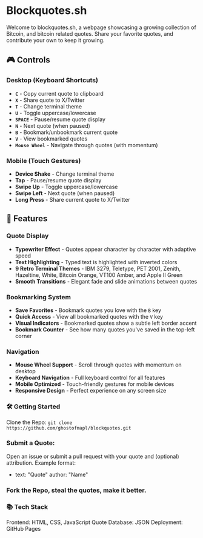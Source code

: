 # Blockquotes.sh

Welcome to blockquotes.sh, a webpage showcasing a growing collection of Bitcoin, and bitcoin related quotes. Share your favorite quotes, and contribute your own to keep it growing.

## 🎮 Controls

### Desktop (Keyboard Shortcuts)
- **`C`** - Copy current quote to clipboard
- **`X`** - Share quote to X/Twitter
- **`T`** - Change terminal theme
- **`U`** - Toggle uppercase/lowercase
- **`SPACE`** - Pause/resume quote display
- **`N`** - Next quote (when paused)
- **`B`** - Bookmark/unbookmark current quote
- **`V`** - View bookmarked quotes
- **`Mouse Wheel`** - Navigate through quotes (with momentum)

### Mobile (Touch Gestures)
- **Device Shake** - Change terminal theme
- **Tap** - Pause/resume quote display
- **Swipe Up** - Toggle uppercase/lowercase
- **Swipe Left** - Next quote (when paused)
- **Long Press** - Share current quote to X/Twitter

## 📖 Features

### Quote Display
- **Typewriter Effect** - Quotes appear character by character with adaptive speed
- **Text Highlighting** - Typed text is highlighted with inverted colors
- **9 Retro Terminal Themes** - IBM 3279, Teletype, PET 2001, Zenith, Hazeltine, White, Bitcoin Orange, VT100 Amber, and Apple II Green
- **Smooth Transitions** - Elegant fade and slide animations between quotes

### Bookmarking System
- **Save Favorites** - Bookmark quotes you love with the `B` key
- **Quick Access** - View all bookmarked quotes with the `V` key
- **Visual Indicators** - Bookmarked quotes show a subtle left border accent
- **Bookmark Counter** - See how many quotes you've saved in the top-left corner

### Navigation
- **Mouse Wheel Support** - Scroll through quotes with momentum on desktop
- **Keyboard Navigation** - Full keyboard control for all features
- **Mobile Optimized** - Touch-friendly gestures for mobile devices
- **Responsive Design** - Perfect experience on any screen size

### 🛠️ Getting Started
Clone the Repo: `git clone https://github.com/ghostofmapl/blockquotes.git`

### Submit a Quote:
Open an issue or submit a pull request with your quote and (optional) attribution.
Example format: 

- text: "Quote"
  author: "Name"

### Fork the Repo, steal the quotes, make it better.

### 📚 Tech Stack
Frontend: HTML, CSS, JavaScript
Quote Database: JSON
Deployment: GitHub Pages

